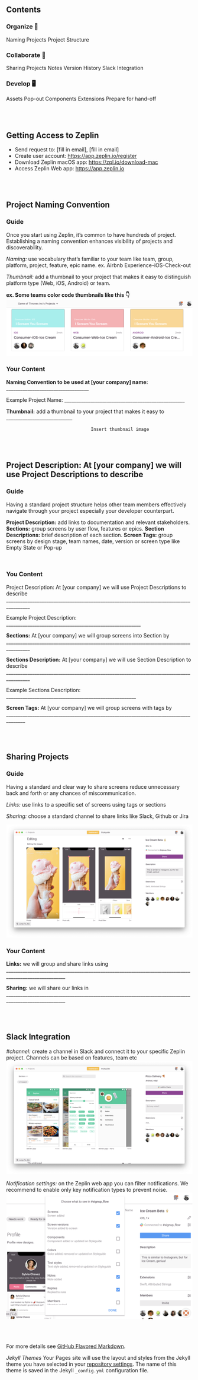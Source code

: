## Contents

### Organize 🧹
Naming Projects
Project Structure

### Collaborate 🤝
Sharing Projects
Notes
Version History
Slack Integration

### Develop 🖥 
Assets
Pop-out
Components
Extensions
Prepare for hand-off

<br>
<br>

## Getting Access to Zeplin

- Send request to: [fill in email], [fill in email]
- Create user account: https://app.zeplin.io/register 
- Download Zeplin macOS app: https://zpl.io/download-mac
- Access Zeplin Web app: https://app.zeplin.io

<br>
<br>


## Project Naming Convention

### Guide
Once you start using Zeplin, it’s common to have hundreds of project. Establishing a naming convention enhances visibility of projects and discoverability.

*Naming:* use vocabulary that’s familiar to your team like team, group, platform, project, feature, epic name.
ex. Airbnb Experience-iOS-Check-out

*Thumbnail:* add a thumbnail to your project that makes it easy to distinguish platform type (Web, iOS, Android) or team.

**ex. Some teams color code thumbnails like this 👇**
![zeplin](/images/project-naming.png)


### Your Content
**Naming Convention to be used at [your company] name:** ___________________________________

Example Project Name: ___________________________________________________

**Thumbnail:** add a thumbnail to your project that makes it easy to ____________________________

                                    Insert thumbnail image

<br>
<br>



## Project Description: At [your company] we will use Project Descriptions to describe 

### Guide
Having a standard project structure helps other team members effectively navigate through your project especially your developer counterpart.

**Project Description:** add links to documentation and relevant stakeholders.
**Sections:** group screens by user flow, features or epics.
**Section Descriptions:** brief description of each section.
**Screen Tags:** group screens by design stage, team names, date, version or screen type like Empty State or Pop-up

<br>

### You Content
Project Description: At [your company] we will use Project Descriptions to describe ________________________________________________________________________________________

Example Project Description: _________________________________________________________

**Sections:** At [your company] we will group screens into Section by ________________________________________________________________________________________

**Sections Description:** At [your company] we will use Section Description to describe ________________________________________________________________________________________ 

Example Sections Description: _______________________________________________________

**Screen Tags:** At [your company] we will group screens with tags by ______________________________________________________________________________________

<br>
<br>

## Sharing Projects

### Guide
Having a standard and clear way to share screens reduce unnecessary back and forth or any chances of miscommunication.

*Links:* use links to a specific set of screens using tags or sections

*Sharing:* choose a standard channel to share links like Slack, Github or Jira

![zeplin](/images/sharing.png)


### Your Content
**Links:** we will group and share links using _______________________________________________________________________________________________________

**Sharing:** we will share our links in _______________________________________________________________________________________________________


<br>
<br>




## Slack Integration

*#channel:* create a channel in Slack and connect it to your specific Zeplin project. Channels can be based on features, team etc
![zeplin](/images/slack.png)

*Notification settings:* on the Zeplin web app you can filter notifications. We recommend to enable only key notification types to prevent noise.
![zeplin](/images/slack-setting.png)

<br>
<br>

For more details see [GitHub Flavored Markdown](https://guides.github.com/features/mastering-markdown/).

*Jekyll Themes*
Your Pages site will use the layout and styles from the Jekyll theme you have selected in your [repository settings](https://github.com/patrickluvsoj/blog/settings). The name of this theme is saved in the Jekyll `_config.yml` configuration file.
